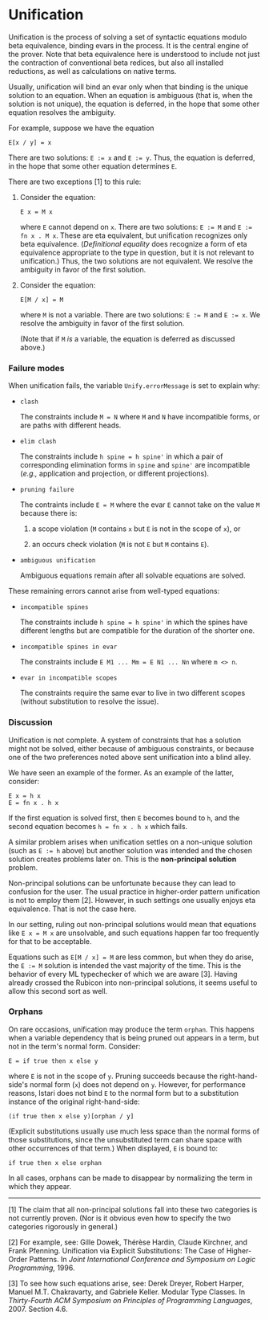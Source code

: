 # Unification

Unification is the process of solving a set of syntactic equations
modulo beta equivalence, binding evars in the process.  It is the
central engine of the prover.  Note that beta equivalence here is
understood to include not just the contraction of conventional beta
redices, but also all installed reductions, as well as calculations on
native terms.

Usually, unification will bind an evar only when that binding is the
unique solution to an equation.  When an equation is ambiguous (that
is, when the solution is not unique), the equation is deferred, in the
hope that some other equation resolves the ambiguity.

For example, suppose we have the equation

    E[x / y] = x

There are two solutions: `E := x` and `E := y`.  Thus, the equation is
deferred, in the hope that some other equation determines `E`.

There are two exceptions [1] to this rule:

1. Consider the equation:

       E x = M x

   where `E` cannot depend on `x`.  There are two solutions: `E := M`
   and `E := fn x . M x`.  These are eta equivalent, but unification
   recognizes only beta equivalence.  (*Definitional equality* does
   recognize a form of eta equivalence appropriate to the type in
   question, but it is not relevant to unification.)  Thus, the two
   solutions are not equivalent.  We resolve the ambiguity in favor of
   the first solution.

2. Consider the equation:

       E[M / x] = M

   where `M` is not a variable.  There are two solutions: `E := M` and
   `E := x`.  We resolve the ambiguity in favor of the first solution.

   (Note that if `M` *is* a variable, the equation is deferred as
   discussed above.)


### Failure modes

When unification fails, the variable `Unify.errorMessage` is set to
explain why:

- `clash`

  The constraints include `M = N` where `M` and `N` have incompatible
  forms, or are paths with different heads.

- `elim clash`

  The constraints include `h spine = h spine'` in which a pair of
  corresponding elimination forms in `spine` and `spine'` are
  incompatible (*e.g.,* application and projection, or different
  projections).

- `pruning failure`

  The contraints include `E = M` where the evar `E` cannot take on
  the value `M` because there is:

  1. a scope violation (`M` contains `x` but `E` is not in the scope
     of `x`), or

  2. an occurs check violation (`M` is not `E` but `M` contains `E`).

- `ambiguous unification`

  Ambiguous equations remain after all solvable equations are solved.

These remaining errors cannot arise from well-typed equations:

- `incompatible spines`

  The constraints include `h spine = h spine'` in which the spines
  have different lengths but are compatible for the duration of the
  shorter one.

- `incompatible spines in evar`

  The constraints include `E M1 ... Mm = E N1 ... Nn` where `m <> n`.

- `evar in incompatible scopes`

  The constraints require the same evar to live in two different
  scopes (without substitution to resolve the issue).


### Discussion

Unification is not complete.  A system of constraints that has a
solution might not be solved, either because of ambiguous constraints,
or because one of the two preferences noted above sent unification
into a blind alley.

We have seen an example of the former.  As an example of the latter,
consider:

    E x = h x
    E = fn x . h x

If the first equation is solved first, then `E` becomes bound to `h`,
and the second equation becomes `h = fn x . h x` which fails.

A similar problem arises when unification settles on a non-unique
solution (such as `E := h` above) but another solution was intended
and the chosen solution creates problems later on.  This is the
**non-principal solution** problem.

Non-principal solutions can be unfortunate because they can lead to
confusion for the user.  The usual practice in higher-order pattern
unification is not to employ them [2].  However, in such settings one
usually enjoys eta equivalence.  That is not the case here.

In our setting, ruling out non-principal solutions would mean that
equations like `E x = M x` are unsolvable, and such equations happen
far too frequently for that to be acceptable.

Equations such as `E[M / x] = M` are less common, but when they do
arise, the `E := M` solution is intended the vast majority of the
time.  This is the behavior of every ML typechecker of which we are
aware [3].  Having already crossed the Rubicon into non-principal
solutions, it seems useful to allow this second sort as well.


### Orphans

On rare occasions, unification may produce the term `orphan`.  This
happens when a variable dependency that is being pruned out appears in
a term, but not in the term's normal form.  Consider:

    E = if true then x else y

where `E` is not in the scope of `y`.  Pruning succeeds because the
right-hand-side's normal form (`x`) does not depend on `y`.  However, for
performance reasons, Istari does not bind `E` to the normal form
but to a substitution instance of the original right-hand-side:

    (if true then x else y)[orphan / y]

(Explicit substitutions usually use much less space than the normal
forms of those substitutions, since the unsubstituted term can share
space with other occurrences of that term.)  When displayed, `E`
is bound to:

    if true then x else orphan

In all cases, orphans can be made to disappear by normalizing the term
in which they appear.


---

[1] The claim that all non-principal solutions fall into these two
categories is not currently proven.  (Nor is it obvious even how
to specify the two categories rigorously in general.)

[2] For example, see: Gille Dowek, Th&eacute;r&egrave;se Hardin, Claude
Kirchner, and Frank Pfenning. Unification via Explicit Substitutions:
The Case of Higher-Order Patterns. In *Joint International Conference
and Symposium on Logic Programming,* 1996.

[3] To see how such equations arise, see: Derek Dreyer, Robert Harper,
Manuel M.T. Chakravarty, and Gabriele Keller. Modular Type Classes. In
*Thirty-Fourth ACM Symposium on Principles of Programming Languages*,
2007. Section 4.6.
